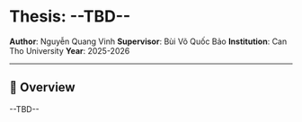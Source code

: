 # Thesis: --TBD--

**Author**: Nguyễn Quang Vinh
**Supervisor**: Bùi Võ Quốc Bảo
**Institution**: Can Tho University
**Year**: 2025-2026

---

## 📌 Overview  
--TBD--
